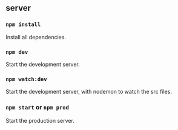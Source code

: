 ## server

### `npm install`

Install all dependencies.

### `npm dev`

Start the development server.

### `npm watch:dev`

Start the development server, with nodemon to watch the src files.

### `npm start` or `npm prod`

Start the production server.
